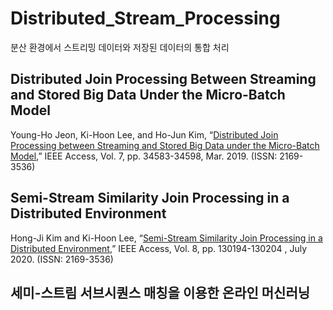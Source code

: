 # Distributed_Stream_Processing
분산 환경에서 스트리밍 데이터와 저장된 데이터의 통합 처리

## Distributed Join Processing Between Streaming and Stored Big Data Under the Micro-Batch Model

Young-Ho Jeon, Ki-Hoon Lee, and Ho-Jun Kim, “[Distributed Join Processing between Streaming and Stored Big Data under the Micro-Batch Model](https://ieeexplore.ieee.org/document/8666990),” IEEE Access, Vol. 7, pp. 34583-34598, Mar. 2019. (ISSN: 2169-3536)


## Semi-Stream Similarity Join Processing in a Distributed Environment




Hong-Ji Kim and Ki-Hoon Lee, “[Semi-Stream Similarity Join Processing in a Distributed Environment](https://ieeexplore.ieee.org/document/9141233),” IEEE Access, Vol. 8, pp. 130194-130204 , July 2020. (ISSN: 2169-3536)


## 세미-스트림 서브시퀀스 매칭을 이용한 온라인 머신러닝

